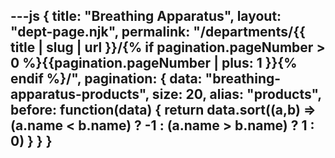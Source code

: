 ---js
{
title: "Breathing Apparatus",
layout: "dept-page.njk",
permalink: "/departments/{{ title | slug | url }}/{% if pagination.pageNumber > 0 %}{{pagination.pageNumber | plus: 1 }}{% endif %}/",
pagination: {
  data: "breathing-apparatus-products",
  size: 20,
  alias: "products",
  before: function(data) { 
    return data.sort((a,b) => (a.name < b.name) ? -1 : (a.name > b.name) ? 1 : 0)
    }
  }
}
---


